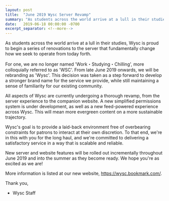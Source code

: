 ```yaml
---
layout: post
title:  "June 2019 Wysc Server Revamp"
summary: "As students across the world arrive at a lull in their studies, Wysc is proud to begin a series of renovations to the server that fundamentally ..."
date:   2019-06-18 00:00:00 -0700
excerpt_separator: <!--more-->
---
```

As students across the world arrive at a lull in their studies, Wysc is proud to begin a series of renovations to the server that fundamentally change <!--more-->how we seek to operate from today forth.

For one, we are no longer named 'Work・Studying・Chilling', more colloquially referred to as 'WSC'. From late June 2019 onwards, we will be rebranding as 'Wysc'. This decision was taken as a step forward to develop a stronger brand name for the service we provide, while still maintaining a sense of familiarity for our existing community.

All aspects of Wysc are currently undergoing a thorough revamp, from the server experience to the companion website. A new simplified permissions system is under development, as well as a new feed-powered experience across Wysc. This will mean more evergreen content on a more sustainable trajectory.

Wysc's goal is to provide a laid-back environment free of overbearing constraints for patrons to interact at their own discretion. To that end, we're in this with you for the long haul, and we're committed to delivering a satisfactory service in a way that is scalable and reliable.

New server and website features will be rolled out incrementally throughout June 2019 and into the summer as they become ready. We hope you're as excited as we are!

More information is listed at our new website, https://wysc.bookmark.com/.

Thank you,   
- Wysc Staff
